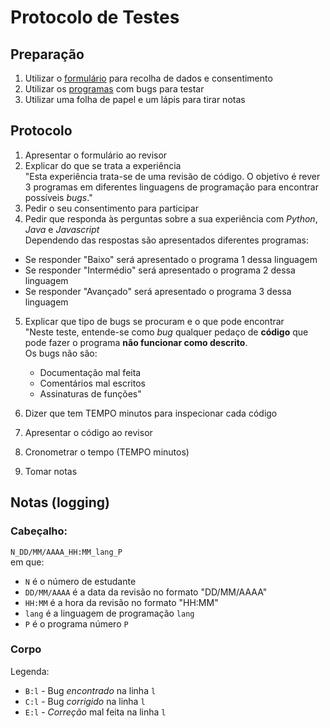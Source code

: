 # Protocolo de Testes

## Preparação

1. Utilizar o [formulário](https://forms.gle/JdWYdTLPbTjiMfMK7) para recolha de dados e consentimento
2. Utilizar os [programas](PM/programs/bugged) com bugs para testar
3. Utilizar uma folha de papel e um lápis para tirar notas

## Protocolo

1. Apresentar o formulário ao revisor
2. Explicar do que se trata a experiência  
"Esta experiência trata-se de uma revisão de código. O objetivo é rever 3 programas em diferentes linguagens de programação para encontrar possíveis *bugs*."
3. Pedir o seu consentimento para participar
4. Pedir que responda às perguntas sobre a sua experiência com *Python*, *Java* e *Javascript*  
Dependendo das respostas são apresentados diferentes programas:
- Se responder "Baixo" será apresentado o programa 1 dessa linguagem
- Se responder "Intermédio" será apresentado o programa 2 dessa linguagem
- Se responder "Avançado" será apresentado o programa 3 dessa linguagem

5. Explicar que tipo de bugs se procuram e o que pode encontrar  
"Neste teste, entende-se como *bug* qualquer pedaço de **código** que pode fazer o programa **não funcionar como descrito**.  
Os bugs não são:
    - Documentação mal feita
    - Comentários mal escritos
    - Assinaturas de funções"

6. Dizer que tem TEMPO minutos para inspecionar cada código
7. Apresentar o código ao revisor
8. Cronometrar o tempo (TEMPO minutos)
9. Tomar notas

## Notas (logging)

### Cabeçalho:
`N_DD/MM/AAAA_HH:MM_lang_P`  
em que:
- `N` é o número de estudante
- `DD/MM/AAAA` é a data da revisão no formato "DD/MM/AAAA"
- `HH:MM` é a hora da revisão no formato "HH:MM"
- `lang` é a linguagem de programação `lang`
- `P` é o programa número `P`

### Corpo

Legenda:
- `B:l` - Bug *encontrado* na linha `l`
- `C:l` - Bug *corrigido* na linha `l`
- `E:l` - *Correção* mal feita na linha `l`